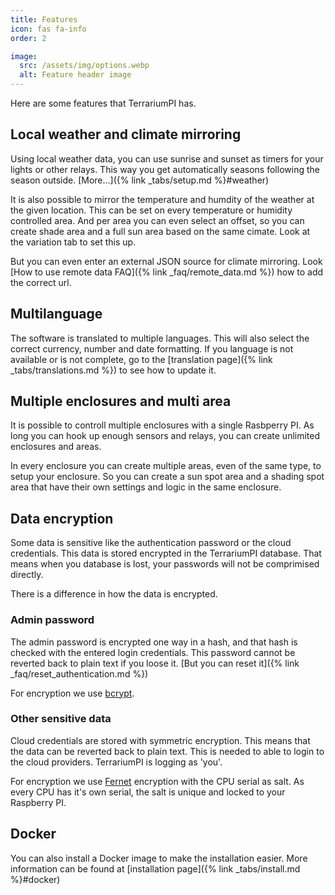 ```yaml
---
title: Features
icon: fas fa-info
order: 2

image:
  src: /assets/img/options.webp
  alt: Feature header image
---
```

Here are some features that TerrariumPI has.

## Local weather and climate mirroring
Using local weather data, you can use sunrise and sunset as timers for your lights or other relays. This way you get automatically seasons following the season outside. [More...]({% link _tabs/setup.md %}#weather)

It is also possible to mirror the temperature and humdity of the weather at the given location. This can be set on every temperature or humidity controlled area. And per area you can even select an offset, so you can create shade area and a full sun area based on the same cimate. Look at the variation tab to set this up.

But you can even enter an external JSON source for climate mirroring. Look [How to use remote data FAQ]({% link _faq/remote_data.md %}) how to add the correct url.

## Multilanguage
The software is translated to multiple languages. This will also select the correct currency, number and date formatting. If you language is not available or is not complete, go to the [translation page]({% link _tabs/translations.md %}) to see how to update it.

## Multiple enclosures and multi area
It is possible to controll multiple enclosures with a single Rasbperry PI. As long you can hook up enough sensors and relays, you can create unlimited enclosures and areas.

In every enclosure you can create multiple areas, even of the same type, to setup your enclosure. So you can create a sun spot area and a shading spot area that have their own settings and logic in the same enclosure.

## Data encryption
Some data is sensitive like the authentication password or the cloud credentials. This data is stored encrypted in the TerrariumPI database. That means when you database is lost, your passwords will not be comprimised directly.

There is a difference in how the data is encrypted.

### Admin password
The admin password is encrypted one way in a hash, and that hash is checked with the entered login credentials. This password cannot be reverted back to plain text if you loose it. [But you can reset it]({% link _faq/reset_authentication.md %})

For encryption we use [bcrypt](https://en.wikipedia.org/wiki/Bcrypt).

### Other sensitive data
Cloud credentials are stored with symmetric encryption. This means that the data can be reverted back to plain text. This is needed to able to login to the cloud providers. TerrariumPI is logging as 'you'.

For encryption we use [Fernet](https://cryptography.io/en/latest/fernet/#using-passwords-with-fernet) encryption with the CPU serial as salt. As every CPU has it's own serial, the salt is unique and locked to your Raspberry PI.

## Docker
You can also install a Docker image to make the installation easier. More information can be found at [installation page]({% link _tabs/install.md %}#docker)
